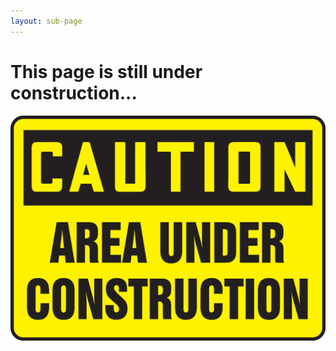 ```yaml
---
layout: sub-page
---
```


# This page is still under construction...
![Area under construction sign](./assets/img/under_construction.png "Area under construction")